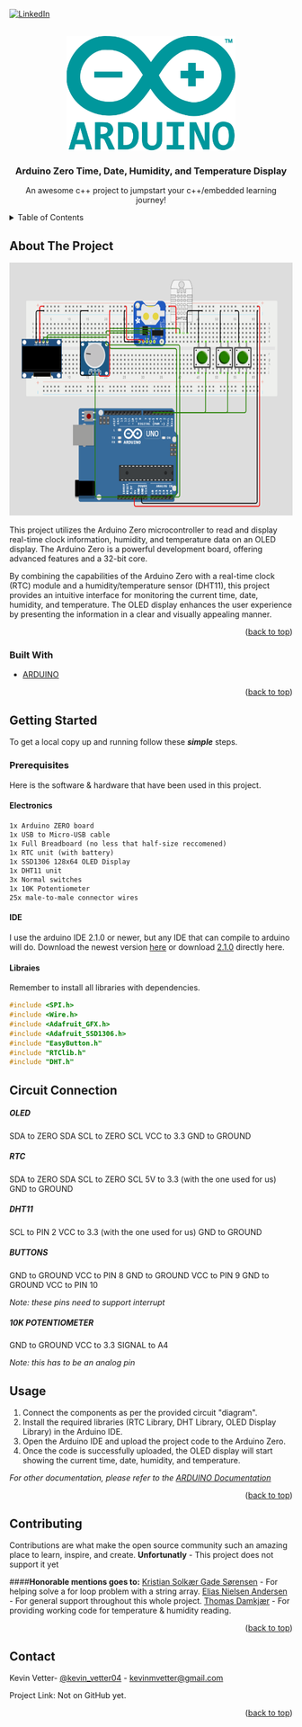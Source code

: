 <div id="top"></div>

[![LinkedIn][linkedin-shield]][linkedin-url]



<!-- PROJECT LOGO -->
<br />
<div align="center">
  <a href="https://github.com/othneildrew/Best-README-Template">
    <img src="pics/Arduino_Logo.svg.png" alt="Logo" width="300" height="204">
  </a>

  <h3 align="center">Arduino Zero Time, Date, Humidity, and Temperature Display</h3>

  <p align="center">
    An awesome c++ project to jumpstart your c++/embedded learning journey!
   
</div>


<!-- TABLE OF CONTENTS -->
<details>
  <summary>Table of Contents</summary>
  <ol>
    <li>
      <a href="#about-the-project">About The Project</a>
      <ul>
        <li><a href="#built-with">Built With</a></li>
      </ul>
    </li>
    <li>
      <a href="#getting-started">Getting Started</a>
      <ul>
        <li><a href="#prerequisites">Prerequisites</a></li>
        <li><a href="#circuit-connection">Circuit Connection</a></li>
      </ul>
    </li>
    <li><a href="#usage">Usage</a></li>
    <li><a href="#contributing">Contributing</a></li>
    <li><a href="#contact">Contact</a></li>

  </ol>
</details>



<!-- ABOUT THE PROJECT -->
## About The Project
<div align="center">
 <img  src="pics/SIM.png" alt="Logo" width="600" height="450">
</div>

This project utilizes the Arduino Zero microcontroller to read and display real-time clock information, humidity, and temperature data on an OLED display. The Arduino Zero is a powerful development board, offering advanced features and a 32-bit core.

By combining the capabilities of the Arduino Zero with a real-time clock (RTC) module and a humidity/temperature sensor (DHT11), this project provides an intuitive interface for monitoring the current time, date, humidity, and temperature. The OLED display enhances the user experience by presenting the information in a clear and visually appealing manner.

<p align="right">(<a href="#top">back to top</a>)</p>



### Built With


* [ARDUINO](https://docs.arduino.cc/)

<p align="right">(<a href="#top">back to top</a>)</p>



<!-- GETTING STARTED -->
## Getting Started

To get a local copy up and running follow these **_simple_** steps.

### Prerequisites

Here is the software & hardware that have been used in this project.

#### Electronics
    1x Arduino ZERO board
    1x USB to Micro-USB cable
    1x Full Breadboard (no less that half-size reccomened)
    1x RTC unit (with battery)
    1x SSD1306 128x64 OLED Display
    1x DHT11 unit
    3x Normal switches
    1x 10K Potentiometer
    25x male-to-male connector wires

#### IDE
I use the arduino IDE 2.1.0 or newer, but any IDE that can compile to arduino will do. 
Download the newest version <a href="https://www.arduino.cc/en/software">here</a> or download <a href="https://downloads.arduino.cc/arduino-ide/arduino-ide_2.1.0_Windows_64bit.exe">2.1.0</a> directly here. 

#### Libraies 
Remember to install all libraries with dependencies.
```cpp
#include <SPI.h>
#include <Wire.h>
#include <Adafruit_GFX.h>
#include <Adafruit_SSD1306.h>
#include "EasyButton.h"
#include "RTClib.h"
#include "DHT.h"
```


## Circuit Connection
##### OLED
SDA to ZERO SDA
SCL to ZERO SCL
VCC to 3.3
GND to GROUND


##### RTC
SDA to ZERO SDA
SCL to ZERO SCL
5V to 3.3 (with the one used for us)
GND to GROUND

##### DHT11
SCL to PIN 2
VCC to 3.3 (with the one used for us)
GND to GROUND

##### BUTTONS
GND to GROUND
VCC to PIN 8
GND to GROUND
VCC to PIN 9
GND to GROUND
VCC to PIN 10

_Note: these pins need to support interrupt_

##### 10K POTENTIOMETER
GND to GROUND
VCC to 3.3
SIGNAL to A4

_Note: this has to be an analog pin_

<!-- USAGE EXAMPLES -->
## Usage

1. Connect the components as per the provided circuit "diagram".
2. Install the required libraries (RTC Library, DHT Library, OLED Display Library) in the Arduino IDE.
3. Open the Arduino IDE and upload the project code to the Arduino Zero.
4. Once the code is successfully uploaded, the OLED display will start showing the current time, date, humidity, and temperature.

_For other documentation, please refer to the [ARDUINO Documentation](https://www.arduino.cc/reference/en/)_

<p align="right">(<a href="#top">back to top</a>)</p>




<!-- CONTRIBUTING -->
## Contributing

Contributions are what make the open source community such an amazing place to learn, inspire, and create. **Unfortunatly** - This project does not support it yet

####**Honorable mentions goes to:**
<a href="mailto: kris456h@elevcampus.dk">Kristian Solkær Gade Sørensen</a> - For helping solve a for loop problem with a string array.
<a href="mailto: elia1040@elevcampus.dk">Elias Nielsen Andersen</a> - For general support throughout this whole project.
<a href="mailto: thom59w9@elevcampus.dk">Thomas Damkjær</a> - For providing working code for temperature & humidity reading.
 
<p align="right">(<a href="#top">back to top</a>)</p>




<!-- CONTACT -->
## Contact

Kevin Vetter- [@kevin_vetter04](https://twitter.com/kevin_vetter04) -  kevinmvetter@gmail.com

Project Link: Not on GitHub yet.

<p align="right">(<a href="#top">back to top</a>)</p>





[linkedin-shield]: https://img.shields.io/badge/-LinkedIn-black.svg?style=for-the-badge&logo=linkedin&colorB=555
[linkedin-url]: https://www.linkedin.com/in/kevin-vetter-53293321b/